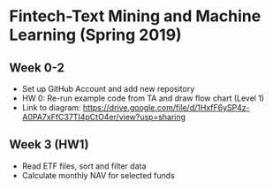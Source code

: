 # Fintech-Text Mining and Machine Learning (Spring 2019)

## Week 0-2
- Set up GitHub Account and add new repository 
- HW 0: Re-run example code from TA and draw flow chart (Level 1)
- Link to diagram: https://drive.google.com/file/d/1HxfF6ySP4z-A0PA7xFfC37TI4pCtO4er/view?usp=sharing

## Week 3 (HW1)
- Read ETF files, sort and filter data
- Calculate monthly NAV for selected funds
